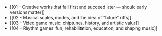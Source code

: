 - [[01 - Creative works that fail first and succeed later — should early versions matter]]
- [[02 - Musical scales, modes, and the idea of “future” riffs]]
- [[03 - Video game music: chiptunes, history, and artistic value]]
- [[04 - Rhythm games: fun, rehabilitation, education, and shaping music]]
